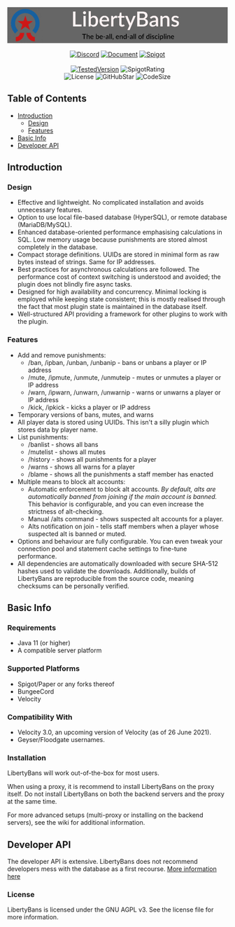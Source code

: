 <!--suppress HtmlDeprecatedAttribute -->
<div align="center">
<img alt="LibertyBans" src="./.github/banner.png" />

<!-- Shields -->
[SpigotRating]:https://img.shields.io/spiget/rating/81063?style=flat-square
[GitHubStar]:https://img.shields.io/github/stars/A248/LibertyBans
[TestedVersion]: https://img.shields.io/spiget/tested-versions/81063?label=Tested%20on&style=flat-square
[License]:https://img.shields.io/github/license/A248/LibertyBans
[Discord]:https://img.shields.io/badge/-Discord-5865F2.svg?logo=discord&style=for-the-badge&logoColor=white
[CodeSize]:https://img.shields.io/github/languages/code-size/A248/LibertyBans
[Document]:https://img.shields.io/badge/-Document-blue.svg?logo=Wikipedia&style=for-the-badge&logoColor=black
[Spigot]:https://img.shields.io/badge/-SpigotMC-ef9023.svg?logo=Accenture&style=for-the-badge&logoColor=grey

[![Discord]](https://discord.gg/3C4qeG8XhE)
[![Document]](https://github.com/A248/LibertyBans/wiki/Getting-Started)
[![Spigot]](https://spigotmc.org/resources/81063)
<br><br>[![TestedVersion]](https://spigotmc.org/resources/81063) ![SpigotRating]
<br>![License] ![GitHubStar] ![CodeSize]
</div>

## Table of Contents
* [Introduction](#introduction)
  * [Design](#design)
  * [Features](#features)
* [Basic Info](#basic-info)
* [Developer API](#developer-api)

## Introduction

### Design

* Effective and lightweight. No complicated installation and avoids unnecessary features.
* Option to use local file-based database (HyperSQL), or remote database (MariaDB/MySQL).
* Enhanced database-oriented performance emphasising calculations in SQL. Low memory usage because punishments are stored almost completely in the database.
* Compact storage definitions. UUIDs are stored in minimal form as raw bytes instead of strings. Same for IP addresses.
* Best practices for asynchronous calculations are followed. The performance cost of context switching is understood and avoided; the plugin does not blindly fire async tasks.
* Designed for high availability and concurrency. Minimal locking is employed while keeping state consistent; this is mostly realised through the fact that most plugin state is maintained in the database itself.
* Well-structured API providing a framework for other plugins to work with the plugin.

### Features

* Add and remove punishments:
    * /ban, /ipban, /unban, /unbanip - bans or unbans a player or IP address
    * /mute, /ipmute, /unmute, /unmuteip - mutes or unmutes a player or IP address
    * /warn, /ipwarn, /unwarn, /unwarnip - warns or unwarns a player or IP address
    * /kick, /ipkick - kicks a player or IP address
* Temporary versions of bans, mutes, and warns
* All player data is stored using UUIDs. This isn't a silly plugin which stores data by player name.
* List punishments:
    * /banlist - shows all bans
    * /mutelist - shows all mutes
    * /history <player> - shows all punishments for a player
    * /warns <player> - shows all warns for a player
    * /blame <player> - shows all the punishments a staff member has enacted
* Multiple means to block alt accounts:
  * Automatic enforcement to block alt accounts. *By default, alts are automatically banned from joining if the main account is banned.* This behavior is configurable, and you can even increase the strictness of alt-checking. 
  * Manual /alts command - shows suspected alt accounts for a player.
  * Alts notification on join - tells staff members when a player whose suspected alt is banned or muted.
* Options and behaviour are fully configurable. You can even tweak your connection pool and statement cache settings to fine-tune performance.
* All dependencies are automatically downloaded with secure SHA-512 hashes used to validate the downloads. Additionally, builds of LibertyBans are reproducible from the source code, meaning checksums can be personally verified.

## Basic Info

### Requirements

* Java 11 (or higher)
* A compatible server platform

### Supported Platforms

* Spigot/Paper or any forks thereof
* BungeeCord
* Velocity

### Compatibility With

* Velocity 3.0, an upcoming version of Velocity (as of 26 June 2021).
* Geyser/Floodgate usernames.

### Installation

LibertyBans will work out-of-the-box for most users.

When using a proxy, it is recommend to install LibertyBans on the proxy itself. Do not install LibertyBans on both the backend servers and the proxy at the same time.

For more advanced setups (multi-proxy or installing on the backend servers), see the wiki for additional information.

## Developer API

The developer API is extensive. LibertyBans does not recommend developers mess with the database as a first recourse. [More information here](https://github.com/A248/LibertyBans/wiki/Developer-API)

### License

LibertyBans is licensed under the GNU AGPL v3. See the license file for more information.
